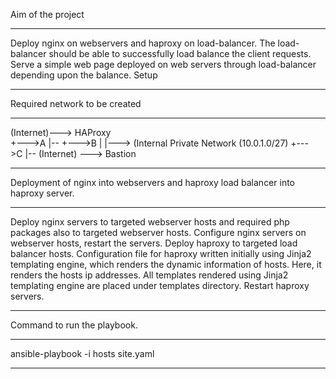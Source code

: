  Aim of the project
 **********
Deploy nginx on webservers and haproxy on load-balancer.
The load-balancer should be able to successfully load balance the client requests.
Serve a simple web page deployed on web servers through load-balancer depending upon the balance.
Setup
***********


Required network to be created
***************
(Internet)---> HAProxy	
		+--->A	|--
		+--->B	| |---> (Internal Private Network (10.0.1.0/27)	
		+--->C	|--
(Internet) --->	Bastion
****************


Deployment of nginx into webservers and haproxy load balancer into haproxy server.

***************
Deploy nginx servers to targeted webserver hosts and required php packages also to targeted webserver hosts.
Configure nginx servers on webserver hosts, restart the servers.
Deploy haproxy to targeted load balancer hosts.
Configuration file for haproxy written initially using Jinja2 templating engine, which renders the dynamic information of hosts. Here, it renders the hosts ip addresses. All templates rendered using Jinja2 templating engine are placed under templates directory.
Restart haproxy servers.
***************




Command to run the playbook.
*********
ansible-playbook -i hosts site.yaml
*********
